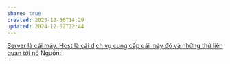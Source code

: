 ```yaml
---
share: true
created: 2023-10-30T14:29
updated: 2024-12-02T22:44
---
```

[Server là cái máy. Host là cái dịch vụ cung cấp cái máy đó và những thứ liên quan tới nó](./Server%20l%C3%A0%20c%C3%A1i%20m%C3%A1y.%20Host%20l%C3%A0%20c%C3%A1i%20d%E1%BB%8Bch%20v%E1%BB%A5%20cung%20c%E1%BA%A5p%20c%C3%A1i%20m%C3%A1y%20%C4%91%C3%B3%20v%C3%A0%20nh%E1%BB%AFng%20th%E1%BB%A9%20li%C3%AAn%20quan%20t%E1%BB%9Bi%20n%C3%B3.md)
Nguồn:: 